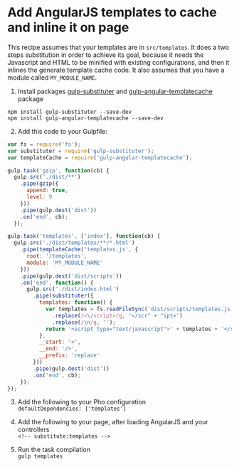 # Add AngularJS templates to cache and inline it on page

This recipe assumes that your templates are in `src/templates`. It does a two steps substitution in order to achieve its goal, because it needs the Javascript and HTML to be minified with existing configurations, and then it inlines the generate template cache code. It also assumes that you have a module called `MY_MODULE_NAME`.


1. Install packages [gulp-substituter](https://www.npmjs.org/package/gulp-substituter) and [gulp-angular-templatecache](https://www.npmjs.org/package/gulp-angular-templatecache) package <br>
  ```
  npm install gulp-substituter --save-dev
  npm install gulp-angular-templatecache --save-dev
  ```

2. Add this code to your Gulpfile:

```javascript
var fs = require('fs');
var substituter = require('gulp-substituter');
var templateCache = require('gulp-angular-templatecache');

gulp.task('gzip', function(cb) {
  gulp.src('./dist/**')
    .pipe(gzip({
      append: true,
      level: 9
    }))
    .pipe(gulp.dest('dist'))
    .on('end', cb);
  });

gulp.task('templates', ['index'], function(cb) {
  gulp.src('./dist/templates/**/*.html')
    .pipe(templateCache('templates.js', {
      root: '/templates',
      module: 'MY_MODULE_NAME'
    }))
    .pipe(gulp.dest('dist/scripts'))
    .on('end', function() {
      gulp.src('./dist/index.html')
        .pipe(substituter({
          templates: function() {
            var templates = fs.readFileSync('dist/scripts/templates.js').toString()
              .replace(/<\/script>/g, '</scr" + "ipt>')
              .replace(/\n/g, '');
            return '<script type="text/javascript">' + templates + '</script>';
          },
          __start: '<',
          __end: '/>',
          __prefix: 'replace'
        }))
        .pipe(gulp.dest('dist'))
        .on('end', cb);
    });
});
```

3. Add the following to your Pho configuration <br>
  `defaultDependencies: ['templates']`

4. Add the following to your page, after loading AngularJS and your controllers <br>
  `<!-- substitute:templates -->`

5. Run the task compilation <br>
  `gulp templates`
